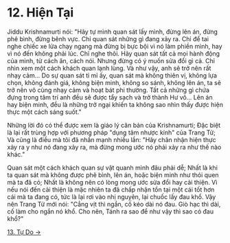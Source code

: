 # 12. Hiện Tại

Jiddu Krishnamurti nói: "Hãy tự mình quan sát lấy mình, đừng lên án, đừng phê
bình, đừng bênh vực. Chỉ quan sát những gì đang xảy ra. Chỉ để tai nghe chiếc xe
lửa chạy ngang mà đừng bị bực bội vì nó làm phiền mình, hay vì nó đến không phải
lúc. Chỉ nghe thôi. Hãy quan sát tất cả mọi hành động của mình, từ cách ăn, cách
nói. Nhưng đừng có ý muốn sửa đổi gì cả. Chỉ nhìn xem một cách khách quan lạnh
lùng. Và như vậy, anh sẽ trở nên rất nhạy cảm... Do sự quan sát tỉ mỉ ấy, quan
sát mà không thiên vị, không lựa chọn, không đánh giá, không biện minh, không so
sánh, không lên án, ta sẽ trở nên vô cùng nhạy cảm và hoạt bát phi thường. Tất
cả những gì chứa đựng trong tâm trí anh đều sẽ được tẩy sạch và trở thành Hư 
vô... Lên án hay biện minh, đều là những trở ngại khiến ta không sao nhìn thấy 
được hiện thực một cách sáng suốt."

Những lời đó có thể được xem là giáo lý căn bản của Krishnamurti; Đặc biệt là
lại rất trùng hợp với phương pháp "dụng tâm nhược kính" của Trang Tử; Và cũng là
điều mà tôi đã nhấn mạnh nhiều lần: "Hãy chân nhận hiện thực xảy ra y như nó
đang xảy ra, mà đừng mong ước nó phải xảy ra như thế nào khác."

Quan sát một cách khách quan sự vật quanh mình đâu phải dễ; Nhất là khi ta quan
sát mà không được phê bình, lên án, hoặc biện minh như thói quen mà ta đã có;
Nhất là không nên có lòng mong ước sửa đổi hay cải thiện. Vì nếu nói đến cải
thiện là mặc nhiên ta đã chấp nhận tồn tại một cái tốt hơn cái mà ta đang có,
tức là lại rơi vào nhị nguyên, lại chuốc lấy đau khổ. Vậy nên Trang Tử mới nói:
"Cẳng vịt thì ngắn, cố kéo dài nó đau. Giò hạc thì dài, cố làm cho ngắn nó khổ.
Cho nên, Tánh ra sao để như vậy thì sao có đau khổ?"

[13. Tự Do &rarr;](https://github.com/semiarthanoian/tinh-hoa-dao-hoc/blob/master/contents/13-tu-do.md)
